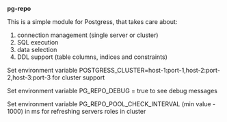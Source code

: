 **pg-repo**

This is a simple module for Postgress, that takes care about:
 1. connection management (single server or cluster)
 2. SQL execution
 3. data selection
 4. DDL support (table columns, indices and constraints)

Set environment variable POSTGRESS_CLUSTER=host-1:port-1,host-2:port-2,host-3:port-3 for cluster support

Set environment variable PG_REPO_DEBUG = true to see debug messages

Set environment variable PG_REPO_POOL_CHECK_INTERVAL (min value - 1000) in ms for refreshing servers roles in cluster